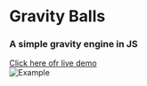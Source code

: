 # Gravity Balls
### A simple gravity engine in JS
<a href="https://ramanic.github.io/Gravity-Balls/">Click here ofr live demo</a><br />
![Example](https://raw.githubusercontent.com/ramanic/Gravity-Balls/master/example.gif)
